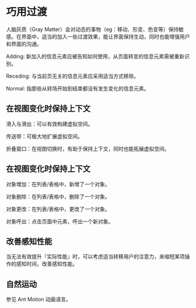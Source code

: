 巧用过渡
=============
人脑灰质（Gray Matter）会对动态的事物（eg：移动、形变、色变等）保持敏感。在界面中，适当的加入一些过渡效果，能让界面保持生动，同时也能增强用户和界面的沟通。


Adding: 新加入的信息元素应被告知如何使用，从页面转变的信息元素需被重新识别。


Receding: 与当前页无关的信息元素应采用适当方式移除。


Normal: 指那些从转场开始到结束都没有发生变化的信息元素。


## 在视图变化时保持上下文
滑入与滑出：可以有效构建虚拟空间。

传送带：可极大地扩展虚拟空间。

折叠窗口：在视图切换时，有助于保持上下文，同时也能拓展虚拟空间。

## 在视图变化时保持上下文
对象增加：在列表/表格中，新增了一个对象。

对象删除：在列表/表格中，删除了一个对象。

对象更改：在列表/表格中，更改了一个对象。

对象呼出：点击页面中元素，呼出一个新对象。

## 改善感知性能
当无法有效提升『实际性能』时，可以考虑适当转移用户的注意力，来缩短某项操作的感知时间，改善感知性能。

## 自然运动
参见 Ant Motion 动画语言。



